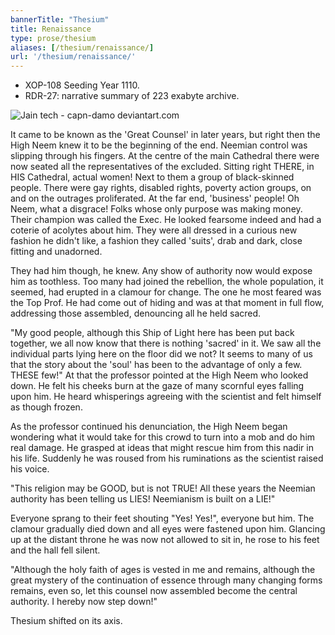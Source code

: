 ```yaml
---
bannerTitle: "Thesium" 
title: Renaissance
type: prose/thesium
aliases: [/thesium/renaissance/]
url: '/thesium/renaissance/'
---
```


<div class="data">

- XOP-108 Seeding Year 1110.
- RDR-27: narrative summary of 223 exabyte archive.  

</div>

![Jain tech - capn-damo deviantart.com](/images/thesium/jain-tech.jpg)

It came to be known as the 'Great Counsel' in later years, but right then the
High Neem knew it to be the beginning of the end. Neemian control was slipping
through his fingers. At the centre of the main Cathedral there were now seated
all the representatives of the excluded. Sitting right THERE, in HIS Cathedral,
actual women! Next to them a group of black-skinned people. There were gay
rights, disabled rights, poverty action groups, on and on the outrages
proliferated. At the far end, 'business' people! Oh Neem, what a disgrace! Folks
whose only purpose was making money. Their champion was called the Exec. He
looked fearsome indeed and had a coterie of acolytes about him. They were all
dressed in a curious new fashion he didn't like, a fashion they called 'suits',
drab and dark, close fitting and unadorned.

They had him though, he knew. Any show of authority now would expose him as
toothless. Too many had joined the rebellion, the whole population, it seemed,
had erupted in a clamour for change. The one he most feared was the Top Prof.
He had come out of hiding and was at that moment in full flow, addressing those
assembled, denouncing all he held sacred.

"My good people, although this Ship of Light here has been put back together, we
all now know that there is nothing 'sacred' in it. We saw all the individual
parts lying here on the floor did we not? It seems to many of us that the story
about the 'soul' has been to the advantage of only a few. THESE few!" At that
the professor pointed at the High Neem who looked down. He felt his cheeks burn
at the gaze of many scornful eyes falling upon him. He heard whisperings
agreeing with the scientist and felt himself as though frozen.

As the professor continued his denunciation, the High Neem began wondering what
it would take for this crowd to turn into a mob and do him real damage. He
grasped at ideas that might rescue him from this nadir in his life. Suddenly he
was roused from his ruminations as the scientist raised his voice.

"This religion may be GOOD, but is not TRUE! All these years the Neemian
authority has been telling us LIES! Neemianism is built on a LIE!"

Everyone sprang to their feet shouting "Yes! Yes!", everyone but him. The
clamour gradually died down and all eyes were fastened upon him. Glancing up at
the distant throne he was now not allowed to sit in, he rose to his feet and the
hall fell silent.

"Although the holy faith of ages is vested in me and remains, although the
great mystery of the continuation of essence through many changing forms
remains, even so, let this counsel now assembled become the central authority.
I hereby now step down!"

Thesium shifted on its axis.
